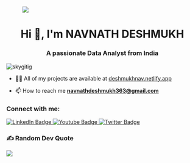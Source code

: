 <h1 align="center" style="width:100;%">
 <img src="https://user-images.githubusercontent.com/95478989/198955082-6e78ebb5-e1e4-49f9-8d32-6e5af3984dcd.gif" />
</h1>
<h1 align="center">Hi 👋, I'm NAVNATH DESHMUKH </h1>
<h3 align="center">A passionate Data Analyst from India</h3>

<p align="left"> <img src="https://komarev.com/ghpvc/?username=skygitig&label=Profile%20views&color=0e75b6&style=flat" alt="skygitig" /> </p>

<!--<p align="left"> <a href="https://github.com/ryo-ma/github-profile-trophy"><img src="https://github-profile-trophy.vercel.app/?username=skygitig" alt="skygitig" /></a> </p>-->


- 👨‍💻 All of my projects are available at [deshmukhnav.netlify.app](https://deshmukhnav.netlify.app/)

- 📫 How to reach me **navnathdeshmukh363@gmail.com**

<h3 align="left">Connect with me:</h3>
<div id="badges">
  <a href="https://www.linkedin.com/in/navnath-deshmukh-37376822b/">
    <img src="https://img.shields.io/badge/LinkedIn-blue?style=for-the-badge&logo=linkedin&logoColor=white" alt="LinkedIn Badge"/>
  </a>
  <a href="[your-youtube-URL](https://www.youtube.com/@CoderNavnath)">
    <img src="https://img.shields.io/badge/YouTube-red?style=for-the-badge&logo=youtube&logoColor=white" alt="Youtube Badge"/>
  </a>
  <a href="your-twitter-URL">
    <img src="https://img.shields.io/badge/Twitter-blue?style=for-the-badge&logo=twitter&logoColor=white" alt="Twitter Badge"/>
  </a>
</div>


### ✍️ Random Dev Quote
![](https://quotes-github-readme.vercel.app/api?type=horizontal&theme=gruvbox)




